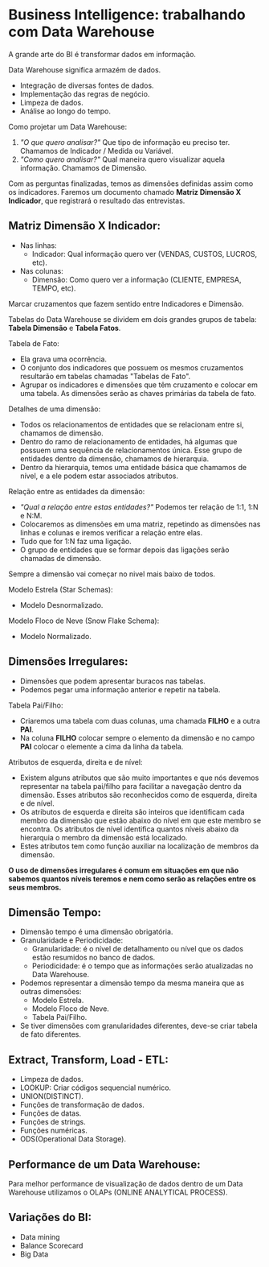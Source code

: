<h1>Business Intelligence: trabalhando com Data Warehouse</h1>
<p>A grande arte do BI é transformar dados em informação.</p>
<p>Data Warehouse significa armazém de dados.</p>
<ul>
	<li>Integração de diversas fontes de dados.</li>
	<li>Implementação das regras de negócio.</li>
	<li>Limpeza de dados.</li>
	<li>Análise ao longo do tempo.</li>
</ul>
<p>Como projetar um Data Warehouse:</p>
<ol>
	<li><em>"O que quero analisar?"</em> Que tipo de informação eu preciso ter. Chamamos de Indicador / Medida ou Variável.</li>
	<li><em>"Como quero analisar?"</em> Qual maneira quero visualizar aquela informação. Chamamos de Dimensão.</li>
</ol>
<p>Com as perguntas finalizadas, temos as dimensões definidas assim como os indicadores. Faremos um documento chamado <strong>Matriz Dimensão X Indicador</strong>, que registrará o resultado das entrevistas.</p>
<h2>Matriz Dimensão X Indicador:</h2>
<ul>
	<li>Nas linhas:
		<ul>
			<li>Indicador: Qual informação quero ver (VENDAS, CUSTOS, LUCROS, etc).</li>
		</ul>
	</li>
	<li>Nas colunas:
		<ul>
			<li>Dimensão: Como quero ver a informação (CLIENTE, EMPRESA, TEMPO, etc).</li>
		</ul>
	</li>
</ul>
<p>Marcar cruzamentos que fazem sentido entre Indicadores e Dimensão.</p>
<p>Tabelas do Data Warehouse se dividem em dois grandes grupos de tabela: <strong>Tabela Dimensão</strong> e <strong>Tabela Fatos</strong>.</p>
<p>Tabela de Fato:</p>
<ul>
	<li>Ela grava uma ocorrência.</li>
	<li>O conjunto dos indicadores que possuem os mesmos cruzamentos resultarão em tabelas chamadas "Tabelas de Fato".</li>
	<li>Agrupar os indicadores e dimensões que têm cruzamento e colocar em uma tabela. As dimensões serão as chaves primárias da tabela de fato.</li>
</ul>
<p>Detalhes de uma dimensão:</p>
	<ul>
		<li>Todos os relacionamentos de entidades que se relacionam entre si, chamamos de dimensão.</li>
		<li>Dentro do ramo de relacionamento de entidades, há algumas que possuem uma sequência de relacionamentos única. Esse grupo de entidades dentro da dimensão, chamamos de hierarquia.</li>
		<li>Dentro da hierarquia, temos uma entidade básica que chamamos de nível, e a ele podem estar associados atributos.</li>
	</ul>
	<p>Relação entre as entidades da dimensão:</p>
	<ul>
		<li><em>"Qual a relação entre estas entidades?"</em> Podemos ter relação de 1:1, 1:N e N:M.</li>
		<li>Colocaremos as dimensões em uma matriz, repetindo as dimensões nas linhas e colunas e iremos verificar a relação entre elas. </li>
		<li>Tudo que for 1:N faz uma ligação.</li>
		<li>O grupo de entidades que se formar depois das ligações serão chamadas de dimensão.</li>
	</ul>
	<p>Sempre a dimensão vai começar no nivel mais baixo de todos.</p>
	<p>Modelo Estrela (Star Schemas):</p>
	<ul>
		<li>Modelo Desnormalizado.</li>
	</ul>
	<p>Modelo Floco de Neve (Snow Flake Schema):</p>
	<ul>
		<li>Modelo Normalizado.</li>
	</ul>
	<h2>Dimensões Irregulares:</h2>
	<ul>
		<li>Dimensões que podem apresentar buracos nas tabelas.</li>
		<li>Podemos pegar uma informação anterior e repetir na tabela.</li>
	</ul>
	<p>Tabela Pai/Filho:</p>
	<ul>
		<li>Criaremos uma tabela com duas colunas, uma chamada <strong>FILHO</strong> e a outra <strong>PAI</strong>.</li>
		<li>Na coluna <strong>FILHO</strong> colocar sempre o elemento da dimensão e no campo <strong>PAI</strong> colocar o elemente a cima da linha da tabela.</li>
	</ul>
	<p>Atributos de esquerda, direita e de nível:</p>
	<ul>
		<li>Existem alguns atributos que são muito importantes e que nós devemos representar na tabela pai/filho para facilitar a navegação dentro da dimensão. Esses atributos são reconhecidos como de esquerda, direita e de nível.</li>
		<li>Os atributos de esquerda e direita são inteiros que identificam cada membro da dimensão que estão abaixo do nível em que este membro se encontra. Os atributos de nível identifica quantos níveis abaixo da hierarquia o membro da dimensão está localizado.</li>
		<li>Estes atributos tem como função auxiliar na localização de membros da dimensão.</li>
	</ul>

<strong>O uso de dimensões irregulares é comum em situações em que não sabemos quantos níveis teremos e nem como serão as relações entre os seus membros.</strong>

<h2>Dimensão Tempo:</h2>
<ul>
	<li>Dimensão tempo é uma dimensão obrigatória.</li>
	<li>Granularidade e Periodicidade:
		<ul>
			<li>Granularidade: é o nível de detalhamento ou nível que os dados estão resumidos no banco de dados.</li>
			<li>Periodicidade: é o tempo que as informações serão atualizadas no Data Warehouse.</li>
		</ul>
	</li>
	<li>Podemos representar a dimensão tempo da mesma maneira que as outras dimensões:
		<ul>
			<li>Modelo Estrela.</li>
			<li>Modelo Floco de Neve.</li>
			<li>Tabela Pai/Filho.</li>
		</ul>
	</li>
	<li>Se tiver dimensões com granularidades diferentes, deve-se criar tabela de fato diferentes.</li>
</ul>

<h2>Extract, Transform, Load - ETL:</h2>
<ul>
	<li>Limpeza de dados.</li>
	<li>LOOKUP: Criar códigos sequencial numérico.</li>
	<li>UNION(DISTINCT).</li>
	<li>Funções de transformação de dados.</li>
	<li>Funções de datas.</li>
	<li>Funções de strings.</li>
	<li>Funções numéricas.</li>
	<li>ODS(Operational Data Storage).</li>
</ul>

<h2>Performance de um Data Warehouse:</h2>
<p>Para melhor performance de visualização de dados dentro de um Data Warehouse utilizamos o OLAPs (ONLINE ANALYTICAL PROCESS).</p>

<h2>Variações do BI:</h2>
<ul>
	<li>Data mining</li>
	<li>Balance Scorecard</li>
	<li>Big Data</li>
</ul>
